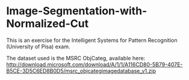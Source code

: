 # Image-Segmentation-with-Normalized-Cut
This is an exercise for the Intelligent Systems for Pattern Recognition (University of Pisa) exam.

The dataset used is the MSRC ObjCateg, available here: 
http://download.microsoft.com/download/A/1/1/A116CD80-5B79-407E-B5CE-3D5C6ED8B0D5/msrc_objcategimagedatabase_v1.zip
